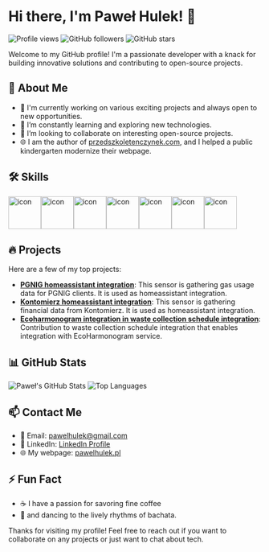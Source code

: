 # Hi there, I'm Paweł Hulek! 👋

![Profile views](https://komarev.com/ghpvc/?username=pawelhulek&color=brightgreen)
![GitHub followers](https://img.shields.io/github/followers/pawelhulek?label=Follow&style=social)
![GitHub stars](https://img.shields.io/github/stars/pawelhulek?affiliations=OWNER%2CCOLLABORATOR&style=social)

Welcome to my GitHub profile! I'm a passionate developer with a knack for building innovative solutions and contributing to open-source projects.

## 🚀 About Me

- 💼 I'm currently working on various exciting projects and always open to new opportunities.
- 🌱 I’m constantly learning and exploring new technologies.
- 👯 I’m looking to collaborate on interesting open-source projects.
- 🌐 I am the author of [przedszkoletenczynek.com](https://www.przedszkoletenczynek.com), and I helped a public kindergarten modernize their webpage.

## 🛠️ Skills

<div style="display: flex; align-items: flex-start;"><img src="https://techstack-generator.vercel.app/js-icon.svg" alt="icon" width="65" height="65" /><img src="https://techstack-generator.vercel.app/ts-icon.svg" alt="icon" width="65" height="65" /><img src="https://techstack-generator.vercel.app/react-icon.svg" alt="icon" width="65" height="65" /><img src="https://techstack-generator.vercel.app/python-icon.svg" alt="icon" width="65" height="65" /><img src="https://techstack-generator.vercel.app/docker-icon.svg" alt="icon" width="65" height="65" /><img src="https://techstack-generator.vercel.app/aws-icon.svg" alt="icon" width="65" height="65" /><img src="https://techstack-generator.vercel.app/java-icon.svg" alt="icon" width="65" height="65" /></div>

## 🔥 Projects

Here are a few of my top projects:

- [**PGNIG homeassistant integration**](https://github.com/pawelhulek/pgnig-sensor): This sensor is gathering gas usage data for PGNIG clients. It is used as homeassistant integration.
- [**Kontomierz homeassistant integration**](https://github.com/pawelhulek/kontomierz-sensor): This sensor is gathering financial data from Kontomierz. It is used as homeassistant integration.
- [**Ecoharmonogram integration in waste collection schedule integration**](https://github.com/pawelhulek/hacs_waste_collection_schedule): Contribution to waste collection schedule integration that enables integration with EcoHarmonogram service.

## 📊 GitHub Stats

![Paweł's GitHub Stats](https://github-readme-stats.vercel.app/api?username=pawelhulek&show_icons=true&theme=radical)
![Top Languages](https://github-readme-stats.vercel.app/api/top-langs/?username=pawelhulek&layout=compact&theme=radical)

## 📫 Contact Me

- 📧 Email: [pawelhulek@gmail.com](mailto:pawelhulek@gmail.com)
- 💼 LinkedIn: [LinkedIn Profile](https://www.linkedin.com/in/pawe%C5%82-hulek/)
- 🌐 My webpage: [pawelhulek.pl](https://www.pawelhulek.pl)

## ⚡ Fun Fact

- ☕ I have a passion for savoring fine coffee 
- 💃 and dancing to the lively rhythms of bachata.

Thanks for visiting my profile! Feel free to reach out if you want to collaborate on any projects or just want to chat about tech.
